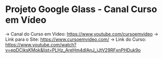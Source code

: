 # Projeto Google Glass - Canal Curso em Vídeo

-> Canal do Curso em Video: https://www.youtube.com/cursoemvideo
-> Link para o Site: https://www.cursoemvideo.com/
-> Link do Curso: https://www.youtube.com/watch?v=epDCjksKMok&list=PLHz_AreHm4dlAnJ_jJtV29RFxnPHDuk9o


